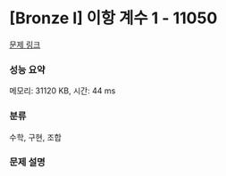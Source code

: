 # [Bronze I] 이항 계수 1 - 11050

[문제 링크](https://www.acmicpc.net/problem/11050) 

### 성능 요약

메모리: 31120 KB, 시간: 44 ms

### 분류
수학, 구현, 조합

### 문제 설명

